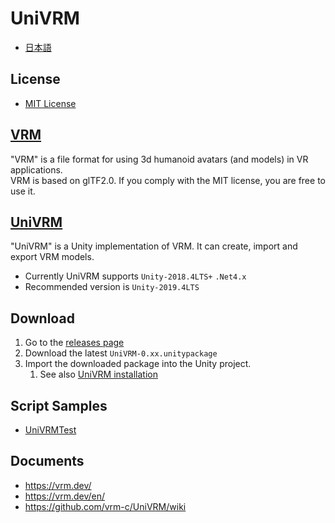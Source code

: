 # UniVRM

* [日本語](README.ja.md)

## License

* [MIT License](./LICENSE.txt)

## [VRM](https://vrm.dev/)

"VRM" is a file format for using 3d humanoid avatars (and models) in VR applications.  
VRM is based on glTF2.0. If you comply with the MIT license, you are free to use it.  

## [UniVRM](https://github.com/vrm-c/UniVRM)

"UniVRM" is a Unity implementation of VRM. It can create, import and export VRM models.

* Currently UniVRM supports `Unity-2018.4LTS+` `.Net4.x`
* Recommended version is `Unity-2019.4LTS`

## Download

1. Go to the [releases page](https://github.com/vrm-c/UniVRM/releases)
1. Download the latest ``UniVRM-0.xx.unitypackage``
1. Import the downloaded package into the Unity project.
    1. See also [UniVRM installation](https://vrm.dev/en/univrm/univrm_install/)

## Script Samples

* [UniVRMTest](https://github.com/vrm-c/UniVRMTest)

## Documents

* https://vrm.dev/
* https://vrm.dev/en/
* https://github.com/vrm-c/UniVRM/wiki
